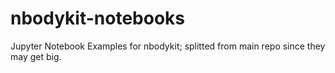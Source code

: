 # nbodykit-notebooks
Jupyter Notebook Examples for nbodykit; splitted from main repo since they may get big.
